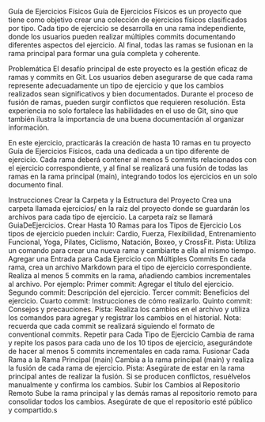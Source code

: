 Guía de Ejercicios Físicos
Guía de Ejercicios Físicos es un proyecto que tiene como objetivo crear una colección de ejercicios físicos clasificados por tipo. Cada tipo de ejercicio se desarrolla en una rama independiente, donde los usuarios pueden realizar múltiples commits documentando diferentes aspectos del ejercicio. Al final, todas las ramas se fusionan en la rama principal para formar una guía completa y coherente.

Problemática
El desafío principal de este proyecto es la gestión eficaz de ramas y commits en Git. Los usuarios deben asegurarse de que cada rama represente adecuadamente un tipo de ejercicio y que los cambios realizados sean significativos y bien documentados. Durante el proceso de fusión de ramas, pueden surgir conflictos que requieren resolución. Esta experiencia no solo fortalece las habilidades en el uso de Git, sino que también ilustra la importancia de una buena documentación al organizar información.

En este ejercicio, practicarás la creación de hasta 10 ramas en tu proyecto Guía de Ejercicios Físicos, cada una dedicada a un tipo diferente de ejercicio. Cada rama deberá contener al menos 5 commits relacionados con el ejercicio correspondiente, y al final se realizará una fusión de todas las ramas en la rama principal (main), integrando todos los ejercicios en un solo documento final.

Instrucciones
Crear la Carpeta y la Estructura del Proyecto
Crea una carpeta llamada ejercicios/ en la raíz del proyecto donde se guardarán los archivos para cada tipo de ejercicio. La carpeta raíz se llamará GuiaDeEjercicios.
Crear Hasta 10 Ramas para los Tipos de Ejercicio
Los tipos de ejercicio pueden incluir: Cardio, Fuerza, Flexibilidad, Entrenamiento Funcional, Yoga, Pilates, Ciclismo, Natación, Boxeo, y CrossFit.
Pista: Utiliza un comando para crear una nueva rama y cambiarte a ella al mismo tiempo.
Agregar una Entrada para Cada Ejercicio con Múltiples Commits
En cada rama, crea un archivo Markdown para el tipo de ejercicio correspondiente.
Realiza al menos 5 commits en la rama, añadiendo cambios incrementales al archivo. Por ejemplo:
Primer commit: Agregar el título del ejercicio.
Segundo commit: Descripción del ejercicio.
Tercer commit: Beneficios del ejercicio.
Cuarto commit: Instrucciones de cómo realizarlo.
Quinto commit: Consejos y precauciones.
Pista: Realiza los cambios en el archivo y utiliza los comandos para agregar y registrar los cambios en el historial.
Nota: recuerda que cada commit se realizará siguiendo el formato de conventional commits.
Repetir para Cada Tipo de Ejercicio
Cambia de rama y repite los pasos para cada uno de los 10 tipos de ejercicio, asegurándote de hacer al menos 5 commits incrementales en cada rama.
Fusionar Cada Rama a la Rama Principal (main)
Cambia a la rama principal (main) y realiza la fusión de cada rama de ejercicio.
Pista: Asegúrate de estar en la rama principal antes de realizar la fusión.
Si se producen conflictos, resuélvelos manualmente y confirma los cambios.
Subir los Cambios al Repositorio Remoto
Sube la rama principal y las demás ramas al repositorio remoto para consolidar todos los cambios.
Asegúrate de que el repositorio esté público y compartido.s